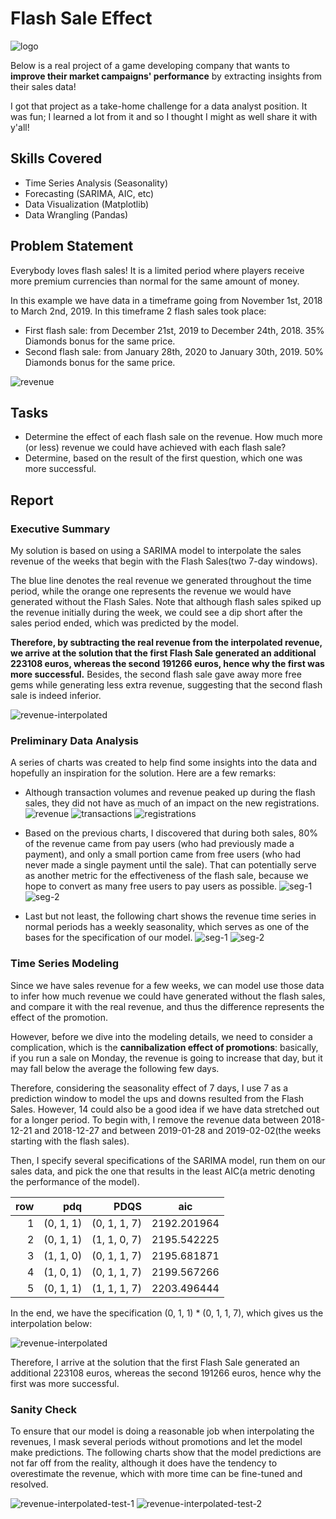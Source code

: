 # Flash Sale Effect
![logo](images/logo.jpg)

Below is a real project of a game developing company that wants to **improve their market campaigns' performance** by extracting insights from their sales data!

I got that project as a take-home challenge for a data analyst position. It was fun; I learned a lot from it and so I thought I might as well share it with y'all!

## Skills Covered
- Time Series Analysis (Seasonality)
- Forecasting (SARIMA, AIC, etc)
- Data Visualization (Matplotlib)
- Data Wrangling (Pandas)

## Problem Statement
Everybody loves flash sales! It is a limited period where players receive more premium currencies than normal for the same amount of money.

In this example we have data in a timeframe going from November 1st, 2018 to March 2nd, 2019. In this timeframe 2 flash sales took place:
- First flash sale: from December 21st, 2019 to December 24th, 2018. 35% Diamonds bonus for the same price.
- Second flash sale: from January 28th, 2020 to January 30th, 2019. 50% Diamonds bonus for the same price.

![revenue](images/revenue.png)
  
## Tasks
- Determine the effect of each flash sale on the revenue. How much more (or less) revenue we could have achieved with each flash sale?
- Determine, based on the result of the first question, which one was more successful.

## Report
### Executive Summary
My solution is based on using a SARIMA model to interpolate the sales revenue of the weeks that begin with the Flash Sales(two 7-day windows). 

The blue line denotes the real revenue we generated throughout the time period, while the orange one represents the revenue we would have generated without the Flash Sales. 
Note that although flash sales spiked up the revenue initially during the week, we could see a dip short after the sales period ended, which was predicted by the model. 

**Therefore, by subtracting the real revenue from the interpolated revenue, 
we arrive at the solution that the first Flash Sale generated an additional 223108 euros, 
whereas the second 191266 euros, hence why the first was more successful.**
Besides, the second flash sale gave away more free gems while generating less extra revenue,
suggesting that the second flash sale is indeed inferior.

![revenue-interpolated](images/revenue-interpolated.png)

### Preliminary Data Analysis
A series of charts was created to help find some insights into the data and hopefully an inspiration for the solution. 
Here are a few remarks:

- Although transaction volumes and revenue peaked up during the flash sales, they did not have as much of an impact on the new registrations.
  ![revenue](images/eda-revenue.png)
  ![transactions](images/eda-transactions.png)
  ![registrations](images/eda-registrations.png)  
  
- Based on the previous charts, I discovered that during both sales, 
  80% of the revenue came from pay users (who had previously made a payment), 
  and only a small portion came from free users (who had never made a single payment until the sale). 
  That can potentially serve as another metric for the effectiveness of the flash sale, 
  because we hope to convert as many free users to pay users as possible.
  ![seg-1](images/eda-revenue-seg-1.png)
  ![seg-2](images/eda-revenue-seg-2.png)
  
- Last but not least, the following chart shows the revenue time series in normal periods has a weekly seasonality, 
  which serves as one of the bases for the specification of our model.
  ![seg-1](images/eda-revenue-seg-1.png)
  ![seg-2](images/eda-revenue-seg-2.png)
  
### Time Series Modeling
Since we have sales revenue for a few weeks, 
we can model use those data to infer how much revenue we could have generated without the flash sales, 
and compare it with the real revenue, and thus the difference represents the effect of the promotion.

However, before we dive into the modeling details, we need to consider a complication, 
which is the **cannibalization effect of promotions**: basically, if you run a sale on Monday, 
the revenue is going to increase that day, but it may fall below the average the following few days. 

Therefore, considering the seasonality effect of 7 days, 
I use 7 as a prediction window to model the ups and downs resulted from the Flash Sales. 
However, 14 could also be a good idea if we have data stretched out for a longer period.
To begin with, I remove the revenue data between 2018-12-21 and 2018-12-27 and 
between 2019-01-28 and 2019-02-02(the weeks starting with the flash sales).

Then, I specify several specifications of the SARIMA model, 
run them on our sales data, and pick the one that results in the least AIC(a metric denoting the performance of the model).

| row |       pdq |         PDQS | aic         |
|----:|----------:|-------------:|-------------|
|  1  | (0, 1, 1) | (0, 1, 1, 7) | 2192.201964 |
|  2  | (0, 1, 1) | (1, 1, 0, 7) | 2195.542225 |
|  3  | (1, 1, 0) | (0, 1, 1, 7) | 2195.681871 |
|  4  | (1, 0, 1) | (0, 1, 1, 7) | 2199.567266 |
|  5  | (0, 1, 1) | (1, 1, 1, 7) | 2203.496444 |

In the end, we have the specification (0, 1, 1) * (0, 1, 1, 7), which gives us the interpolation below:

![revenue-interpolated](images/revenue-interpolated.png)

Therefore, I arrive at the solution that the first Flash Sale generated an additional 223108 euros, 
whereas the second 191266 euros, hence why the first was more successful.

### Sanity Check
To ensure that our model is doing a reasonable job when interpolating the revenues, 
I mask several periods without promotions and let the model make predictions. 
The following charts show that the model predictions are not far off from the reality, 
although it does have the tendency to overestimate the revenue, which with more time can be fine-tuned and resolved.

![revenue-interpolated-test-1](images/revenue-interpolated-test-1.png)
![revenue-interpolated-test-2](images/revenue-interpolated-test-2.png)
